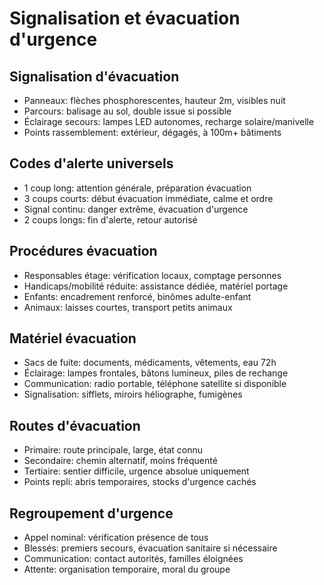 # Signalisation et évacuation d'urgence

## Signalisation d'évacuation
- Panneaux: flèches phosphorescentes, hauteur 2m, visibles nuit
- Parcours: balisage au sol, double issue si possible
- Éclairage secours: lampes LED autonomes, recharge solaire/manivelle
- Points rassemblement: extérieur, dégagés, à 100m+ bâtiments

## Codes d'alerte universels
- 1 coup long: attention générale, préparation évacuation
- 3 coups courts: début évacuation immédiate, calme et ordre
- Signal continu: danger extrême, évacuation d'urgence
- 2 coups longs: fin d'alerte, retour autorisé

## Procédures évacuation
- Responsables étage: vérification locaux, comptage personnes
- Handicaps/mobilité réduite: assistance dédiée, matériel portage
- Enfants: encadrement renforcé, binômes adulte-enfant
- Animaux: laisses courtes, transport petits animaux

## Matériel évacuation
- Sacs de fuite: documents, médicaments, vêtements, eau 72h
- Éclairage: lampes frontales, bâtons lumineux, piles de rechange
- Communication: radio portable, téléphone satellite si disponible
- Signalisation: sifflets, miroirs héliographe, fumigènes

## Routes d'évacuation
- Primaire: route principale, large, état connu
- Secondaire: chemin alternatif, moins fréquenté
- Tertiaire: sentier difficile, urgence absolue uniquement
- Points repli: abris temporaires, stocks d'urgence cachés

## Regroupement d'urgence
- Appel nominal: vérification présence de tous
- Blessés: premiers secours, évacuation sanitaire si nécessaire
- Communication: contact autorités, familles éloignées
- Attente: organisation temporaire, moral du groupe
